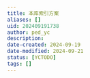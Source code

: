 ```yaml
---
title: 本库索引方案
aliases: []
uid: 202409191738
author: ped_yc
description: 
date-created: 2024-09-19
date-modified: 2024-09-21
status: [YCTODO]
tags: []
---
```

